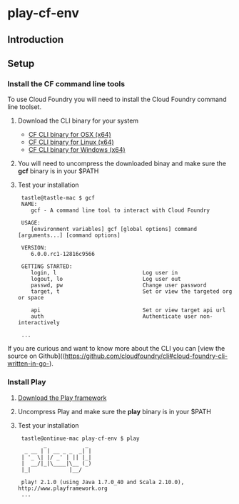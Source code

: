 # play-cf-env

## Introduction

## Setup

### Install the CF command line tools

To use Cloud Foundry you will need to install the Cloud Foundry command line toolset.

1. Download the CLI binary for your system

    * [CF CLI binary for OSX (x64)](http://go-cli.s3.amazonaws.com/gcf-darwin-amd64.tgz)   
    * [CF CLI binary for Linux (x64)](http://go-cli.s3.amazonaws.com/gcf-linux-amd64.tgz)
    * [CF CLI binary for Windows (x64)](http://go-cli.s3.amazonaws.com/gcf-windows-amd64.zip)

2. You will need to uncompress the downloaded binay and make sure the **gcf** binary is in your $PATH
3. Test your installation


		tastle@tastle-mac $ gcf
		NAME:
		   gcf - A command line tool to interact with Cloud Foundry
		
		USAGE:
		   [environment variables] gcf [global options] command [arguments...] [command options]
		
		VERSION:
		   6.0.0.rc1-12816c9566
		
		GETTING STARTED:
		   login, l                           Log user in
		   logout, lo                         Log user out
		   passwd, pw                         Change user password
		   target, t                          Set or view the targeted org or space
		
		   api                                Set or view target api url
		   auth                               Authenticate user non-interactively
		
	    ...


If you are curious and want to know more about the CLI you can [view the source on Github]((https://github.com/cloudfoundry/cli#cloud-foundry-cli-written-in-go-).


### Install Play

1. [Download the Play framework](http://www.playframework.com/download)
2. Uncompress Play and make sure the **play** binary is in your $PATH
3. Test your installation

		tastle@ontinue-mac play-cf-env $ play
		       _            _
		 _ __ | | __ _ _  _| |
		| '_ \| |/ _' | || |_|
		|  __/|_|\____|\__ (_)
		|_|            |__/
		
		play! 2.1.0 (using Java 1.7.0_40 and Scala 2.10.0), http://www.playframework.org
		...


